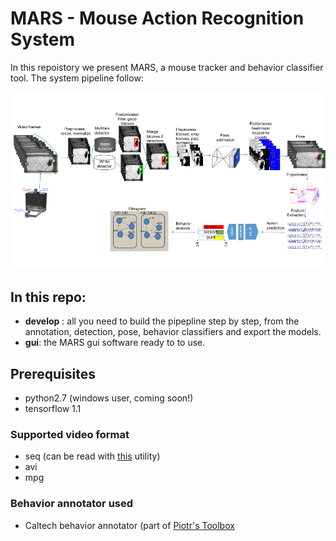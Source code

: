 # MARS - Mouse Action Recognition System

In this repoistory we present MARS, a mouse tracker and behavior classifier tool.
The system pipeline follow:


![pipeline](https://github.com/cristinasegalin/MARS/blob/master/pipeline.png)

## In this repo:

- **develop** : all you need to build the pipepline step by step, from the annotation, detection, pose, behavior classifiers
and export the models.
- **gui**: the MARS gui software ready to to use.

## Prerequisites

- python2.7 (windows user, coming soon!)
- tensorflow 1.1

### Supported video format

- seq (can be read with [this](https://github.com/cristinasegalin/MARS/tree/master/develop/seqIo.py) utility)
- avi
- mpg

### Behavior annotator used

- Caltech behavior annotator (part of [Piotr's Toolbox](https://pdollar.github.io/toolbox/)

